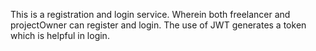 This is a registration and login service.
Wherein both freelancer and projectOwner can register and login.
The use of JWT generates a token which is helpful in login.